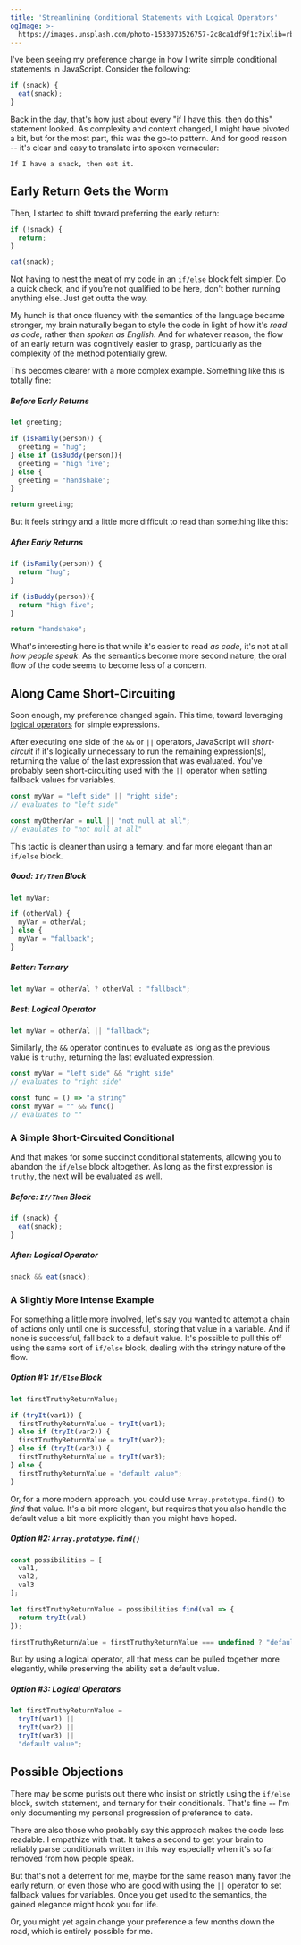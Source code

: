 ```yaml
---
title: 'Streamlining Conditional Statements with Logical Operators'
ogImage: >-
  https://images.unsplash.com/photo-1533073526757-2c8ca1df9f1c?ixlib=rb-1.2.1&ixid=eyJhcHBfaWQiOjEyMDd9&auto=format&fit=crop&w=1350&q=100
---
```


I've been seeing my preference change in how I write simple conditional statements in JavaScript. Consider the following:

```javascript
if (snack) {
  eat(snack);
}
```

Back in the day, that's how just about every "if I have this, then do this" statement looked. As complexity and context changed, I might have pivoted a bit, but for the most part, this was the go-to pattern. And for good reason -- it's clear and easy to translate into spoken vernacular:

```
If I have a snack, then eat it.
```

## Early Return Gets the Worm

Then, I started to shift toward preferring the early return:

```javascript
if (!snack) {
  return;
}

cat(snack);
```

Not having to nest the meat of my code in an `if/else` block felt simpler. Do a quick check, and if you're not qualified to be here, don't bother running anything else. Just get outta the way.

My hunch is that once fluency with the semantics of the language became stronger, my brain naturally began to style the code in light of how it's _read as code_, rather than _spoken as English._ And for whatever reason, the flow of an early return was cognitively easier to grasp, particularly as the complexity of the method potentially grew.

This becomes clearer with a more complex example. Something like this is totally fine:

##### Before Early Returns

```javascript
let greeting;

if (isFamily(person)) {
  greeting = "hug";
} else if (isBuddy(person)){
  greeting = "high five";
} else {
  greeting = "handshake";
}

return greeting;
```

But it feels stringy and a little more difficult to read than something like this:

##### After Early Returns

```javascript
if (isFamily(person)) {
  return "hug";
}

if (isBuddy(person)){
  return "high five";
}

return "handshake";
```

What's interesting here is that while it's easier to read _as code_, it's not at all _how people speak_. As the semantics become more second nature, the oral flow of the code seems to become less of a concern.

## Along Came Short-Circuiting

Soon enough, my preference changed again. This time, toward leveraging [logical operators](https://developer.mozilla.org/en-US/docs/Web/JavaScript/Reference/Operators/Logical_Operators) for simple expressions.

After executing one side of the `&&` or `||` operators, JavaScript will _short-circuit_ if it's logically unnecessary to run the remaining expression(s), returning the value of the last expression that was evaluated. You've probably seen short-circuiting used with the `||` operator when setting fallback values for variables.

```javascript
const myVar = "left side" || "right side";
// evaluates to "left side"

const myOtherVar = null || "not null at all";
// evaulates to "not null at all"
```

This tactic is cleaner than using a ternary, and far more elegant than an `if/else` block.

##### Good: `If/Then` Block
```javascript
let myVar;

if (otherVal) {
  myVar = otherVal;
} else {
  myVar = "fallback";
}
```

##### Better: Ternary
```javascript
let myVar = otherVal ? otherVal : "fallback";
```

##### Best: Logical Operator
```javascript
let myVar = otherVal || "fallback";
```

Similarly, the `&&` operator continues to evaluate as long as the previous value is `truthy`, returning the last evaluated expression.

```javascript
const myVar = "left side" && "right side"
// evaluates to "right side"

const func = () => "a string"
const myVar = "" && func()
// evaluates to ""
```

### A Simple Short-Circuited Conditional

And that makes for some succinct conditional statements, allowing you to abandon the `if/else` block altogether. As long as the first expression is `truthy`, the next will be evaluated as well.

##### Before: `If/Then` Block
```javascript
if (snack) {
  eat(snack);
}
```

##### After: Logical Operator
```javascript
snack && eat(snack);
```

### A Slightly More Intense Example

For something a little more involved, let's say you wanted to attempt a chain of actions only until one is successful, storing that value in a variable. And if none is successful, fall back to a default value. It's possible to pull this off using the same sort of `if/else` block, dealing with the stringy nature of the flow.

##### Option #1: `If/Else` Block

```javascript
let firstTruthyReturnValue;

if (tryIt(var1)) {
  firstTruthyReturnValue = tryIt(var1);
} else if (tryIt(var2)) {
  firstTruthyReturnValue = tryIt(var2);
} else if (tryIt(var3)) {
  firstTruthyReturnValue = tryIt(var3);
} else {
  firstTruthyReturnValue = "default value";
}
```

Or, for a more modern approach, you could use `Array.prototype.find()` to _find_ that value. It's a bit more elegant, but requires that you also handle the default value a bit more explicitly than you might have hoped.

##### Option #2: `Array.prototype.find()`

```javascript
const possibilities = [
  val1,
  val2,
  val3
];

let firstTruthyReturnValue = possibilities.find(val => {
  return tryIt(val)
});

firstTruthyReturnValue = firstTruthyReturnValue === undefined ? "default" : firstTruthyReturnValue;
```

But by using a logical operator, all that mess can be pulled together more elegantly, while preserving the ability set a default value.

##### Option #3: Logical Operators

```javascript
let firstTruthyReturnValue =
  tryIt(var1) ||
  tryIt(var2) ||
  tryIt(var3) ||
  "default value";
```

## Possible Objections

There may be some purists out there who insist on strictly using the `if/else` block, switch statement, and ternary for their conditionals. That's fine -- I'm only documenting my personal progression of preference to date.

There are also those who probably say this approach makes the code less readable. I empathize with that. It takes a second to get your brain to reliably parse conditionals written in this way especially when it's so far removed from how people speak.

But that's not a deterrent for me, maybe for the same reason many favor the early return, or even those who are good with using the `||` operator to set fallback values for variables. Once you get used to the semantics, the gained elegance might hook you for life.

Or, you might yet again change your preference a few months down the road, which is entirely possible for me.

